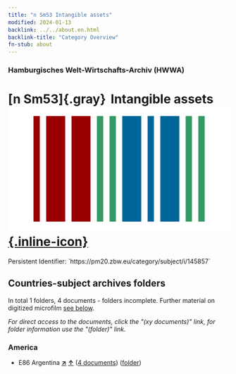 ```yaml
---
title: "n Sm53 Intangible assets"
modified: 2024-01-13
backlink: ../../about.en.html
backlink-title: "Category Overview"
fn-stub: about
---
```


### Hamburgisches Welt-Wirtschafts-Archiv (HWWA)

# [n Sm53]{.gray}&#8201; Intangible assets &#160; [![Wikidata](/images/Wikidata-logo.svg "Wikidata"){.inline-icon}](http://www.wikidata.org/entity/Q104710377)

<div class="hint">Persistent Identifier: `https://pm20.zbw.eu/category/subject/i/145857`</div>







## Countries-subject archives folders







In total 1 folders, 4 documents - folders incomplete. Further material on digitized microfilm [see below](#filmsections).

_For direct access to the documents, click the "(xy documents)" link, for folder information use the "(folder)" link._



### America

- E86 Argentina [**&nearr;**](../../../geo/i/141692/about.en.html "Argentina (all folders)") [**&uarr;**](../../../geo/about.en.html#E86 "Country category system") (<a href="https://pm20.zbw.eu/iiifview/folder/sh/141692,145857" title="about: Argentina : Intangible assets" target="_blank">4 documents</a>) ([folder](../../../../folder/sh/1416xx/141692/1458xx/145857/about.en.html))



<a id="filmsections" />













